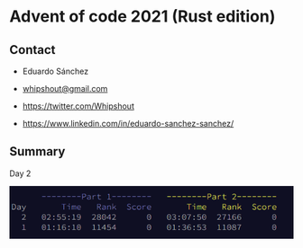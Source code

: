 # Advent of code 2021 (Rust edition)

## Contact
- Eduardo Sánchez<br>


- whipshout@gmail.com<br>


- https://twitter.com/Whipshout <br>


- https://www.linkedin.com/in/eduardo-sanchez-sanchez/ <br>

## Summary

Day 2

![Performance](./resources/day02.PNG)